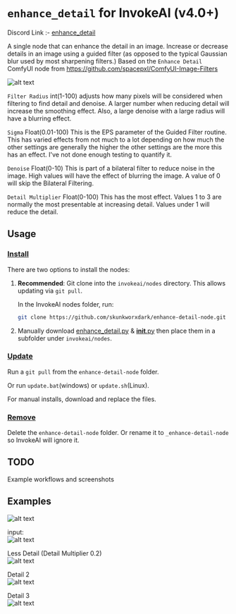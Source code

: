 # `enhance_detail` for InvokeAI (v4.0+)
Discord Link :- [enhance_detail](https://discord.com/channels/1020123559063990373/1217543565698138183)

A single node that can enhance the detail in an image. Increase or decrease details in an image using a guided filter (as opposed to the typical Gaussian blur used by most sharpening filters.) Based on the `Enhance Detail` ComfyUI node from  https://github.com/spacepxl/ComfyUI-Image-Filters


![alt text](images/Node.png)

`Filter Radius` int(1-100) adjusts how many pixels will be considered when filtering to find detail and denoise. A larger number when reducing detail will increase the smoothing effect. Also, a large denoise with a large radius will have a blurring effect.

`Sigma` Float(0.01-100) This is the EPS parameter of the Guided Filter routine. This has varied effects from not much to a lot depending on how much the other settings are generally the higher the other settings are the more this has an effect. I've not done enough testing to quantify it. 

`Denoise` Float(0-10) This is part of a bilateral filter to reduce noise in the image. High values will have the effect of blurring the image. A value of 0 will skip the Bilateral Filtering. 

`Detail Multiplier` Float(0-100) This has the most effect. Values 1 to 3 are normally the most presentable at increasing detail. Values under 1 will reduce the detail.


## Usage
### <ins>Install</ins><BR>
There are two options to install the nodes:

1. **Recommended**: Git clone into the `invokeai/nodes` directory. This allows updating via `git pull`.

    In the InvokeAI nodes folder, run:
    ```bash
    git clone https://github.com/skunkworxdark/enhance-detail-node.git
    ```

2. Manually download [enhance_detail.py](enhance_detail.py) & [__init__.py](__init__.py) then place them in a subfolder under `invokeai/nodes`. 

### <ins>Update</ins><BR>
Run a `git pull` from the `enhance-detail-node` folder.

Or run `update.bat`(windows) or `update.sh`(Linux).

For manual installs, download and replace the files.

### <ins>Remove</ins><BR>
Delete the `enhance-detail-node` folder. Or rename it to `_enhance-detail-node` so InvokeAI will ignore it.

## TODO
Example workflows and screenshots

## Examples
![alt text](images/Comparison.png)

input:<BR>
![alt text](images/Input.png)

Less Detail (Detail Multiplier 0.2)<BR>
![alt text](images/Output-lessdetail.png)

Detail 2<BR>
![alt text](images/Output-Detail2.png)

Detail 3<BR>
![alt text](images/Outpu-Detail3.png)
